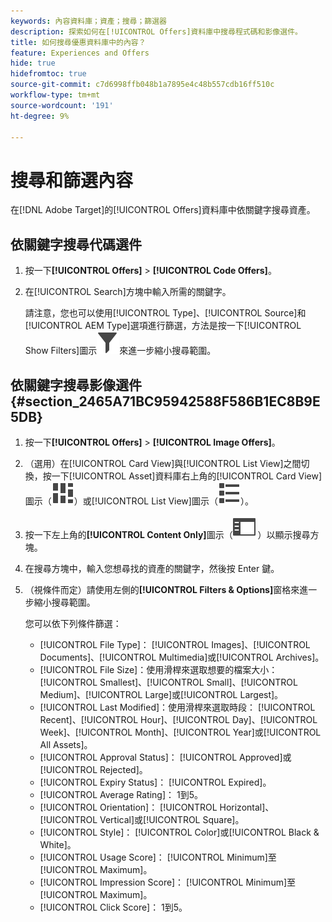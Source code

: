 ```yaml
---
keywords: 內容資料庫；資產；搜尋；篩選器
description: 探索如何在[!UICONTROL Offers]資料庫中搜尋程式碼和影像選件。
title: 如何搜尋優惠資料庫中的內容？
feature: Experiences and Offers
hide: true
hidefromtoc: true
source-git-commit: c7d6998ffb048b1a7895e4c48b557cdb16ff510c
workflow-type: tm+mt
source-wordcount: '191'
ht-degree: 9%

---
```


# 搜尋和篩選內容

在[!DNL Adobe Target]的[!UICONTROL Offers]資料庫中依關鍵字搜尋資產。

## 依關鍵字搜尋代碼選件

1. 按一下&#x200B;**[!UICONTROL Offers]** > **[!UICONTROL Code Offers]**。
1. 在[!UICONTROL Search]方塊中輸入所需的關鍵字。

   請注意，您也可以使用[!UICONTROL Type]、[!UICONTROL Source]和[!UICONTROL AEM Type]選項進行篩選，方法是按一下[!UICONTROL Show Filters]圖示![顯示篩選圖示](/help/main/assets/icons/Filter.svg)來進一步縮小搜尋範圍。

## 依關鍵字搜尋影像選件 {#section_2465A71BC95942588F586B1EC8B9E5DB}

1. 按一下&#x200B;**[!UICONTROL Offers]** > **[!UICONTROL Image Offers]**。

1. （選用）在[!UICONTROL Card View]與[!UICONTROL List View]之間切換，按一下[!UICONTROL Asset]資料庫右上角的[!UICONTROL Card View]圖示（![卡片檢檢視示](/help/main/assets/icons/ViewCard.svg)）或[!UICONTROL List View]圖示（![清單檢檢視示](/help/main/assets/icons/ViewList.svg)）。
1. 按一下左上角的&#x200B;**[!UICONTROL Content Only]**&#x200B;圖示（![僅內容圖示](/help/main/assets/icons/RailLeft.svg) ）以顯示搜尋方塊。
1. 在搜尋方塊中，輸入您想尋找的資產的關鍵字，然後按 Enter 鍵。
1. （視條件而定）請使用左側的&#x200B;**[!UICONTROL Filters & Options]**&#x200B;窗格來進一步縮小搜尋範圍。

   您可以依下列條件篩選：

   * [!UICONTROL File Type]： [!UICONTROL Images]、[!UICONTROL Documents]、[!UICONTROL Multimedia]或[!UICONTROL Archives]。
   * [!UICONTROL File Size]：使用滑桿來選取想要的檔案大小： [!UICONTROL Smallest]、[!UICONTROL Small]、[!UICONTROL Medium]、[!UICONTROL Large]或[!UICONTROL Largest]。
   * [!UICONTROL Last Modified]：使用滑桿來選取時段： [!UICONTROL Recent]、[!UICONTROL Hour]、[!UICONTROL Day]、[!UICONTROL Week]、[!UICONTROL Month]、[!UICONTROL Year]或[!UICONTROL All Assets]。
   * [!UICONTROL Approval Status]： [!UICONTROL Approved]或[!UICONTROL Rejected]。
   * [!UICONTROL Expiry Status]： [!UICONTROL Expired]。
   * [!UICONTROL Average Rating]： 1到5。
   * [!UICONTROL Orientation]： [!UICONTROL Horizontal]、[!UICONTROL Vertical]或[!UICONTROL Square]。
   * [!UICONTROL Style]： [!UICONTROL Color]或[!UICONTROL Black & White]。
   * [!UICONTROL Usage Score]： [!UICONTROL Minimum]至[!UICONTROL Maximum]。
   * [!UICONTROL Impression Score]： [!UICONTROL Minimum]至[!UICONTROL Maximum]。
   * [!UICONTROL Click Score]： 1到5。
